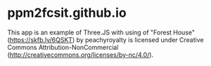 # ppm2fcsit.github.io

This app is an example of Three.JS with using of "Forest House" (https://skfb.ly/6QSKT) by peachyroyalty is licensed under Creative Commons Attribution-NonCommercial (http://creativecommons.org/licenses/by-nc/4.0/).
